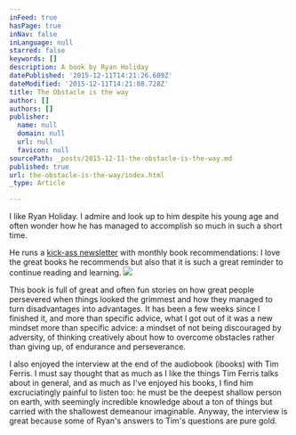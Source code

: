 ```yaml
---
inFeed: true
hasPage: true
inNav: false
inLanguage: null
starred: false
keywords: []
description: A book by Ryan Holiday
datePublished: '2015-12-11T14:21:26.609Z'
dateModified: '2015-12-11T14:21:08.728Z'
title: The Obstacle is the way
author: []
authors: []
publisher:
  name: null
  domain: null
  url: null
  favicon: null
sourcePath: _posts/2015-12-11-the-obstacle-is-the-way.md
published: true
url: the-obstacle-is-the-way/index.html
_type: Article

---
```

I like Ryan Holiday. I admire and look up to him despite his young age and often wonder how he has managed to accomplish so much in such a short time.

He runs a [kick-ass newsletter][0] with monthly book recommendations: I love the great books he recommends but also that it is such a great reminder to continue reading and learning. ![](https://the-grid-user-content.s3-us-west-2.amazonaws.com/d7de499a-3803-4bb2-91f0-2a4f8c16f4c1.jpg)

This book is full of great and often fun stories on how great people persevered when things looked the grimmest and how they managed to turn disadvantages into advantages. It has been a few weeks since I finished it, and more than specific advice, what I got out of it was a new mindset more than specific advice: a mindset of not being discouraged by adversity, of thinking creatively about how to overcome obstacles rather than giving up, of endurance and perseverance.

I also enjoyed the interview at the end of the audiobook (ibooks) with Tim Ferris. I must say thought that as much as I like the things Tim Ferris talks about in general, and as much as I've enjoyed his books, I find him excruciatingly painful to listen too: he must be the deepest shallow person on earth, with seemingly incredible knowledge about a ton of things but carried with the shallowest demeanour imaginable. Anyway, the interview is great because some of Ryan's answers to Tim's questions are pure gold.

[0]: http://ryanholiday.net/reading-list/